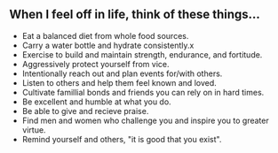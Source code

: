 ## When I feel off in life, think of these things...
- Eat a balanced diet from whole food sources.
- Carry a water bottle and hydrate consistently.x 
- Exercise to build and maintain strength, endurance, and fortitude.
- Aggressively protect yourself from vice.
- Intentionally reach out and plan events for/with others.
- Listen to others and help them feel known and loved.
- Cultivate famillial bonds and friends you can rely on in hard times.
- Be excellent and humble at what you do.
- Be able to give and recieve praise.
- Find men and women who challenge you and inspire you to greater virtue.
- Remind yourself and others, "it is good that you exist".